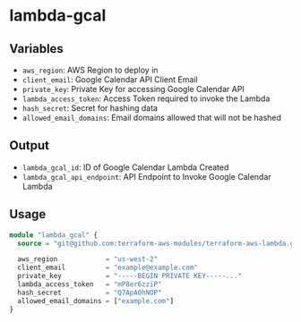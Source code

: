 # lambda-gcal

## Variables
- `aws_region`: AWS Region to deploy in
- `client_email`: Google Calendar API Client Email
- `private_key`: Private Key for accessing Google Calendar API
- `lambda_access_token`: Access Token required to invoke the Lambda
- `hash_secret`: Secret for hashing data
- `allowed_email_domains`: Email domains allowed that will not be hashed

## Output
- `lambda_gcal_id`: ID of Google Calendar Lambda Created
- `lambda_gcal_api_endpoint`: API Endpoint to Invoke Google Calendar Lambda

## Usage
```terraform
module "lambda_gcal" {
  source = "git@github.com:terraform-aws-modules/terraform-aws-lambda.git?ref=(ref)"

  aws_region            = "us-west-2"
  client_email          = "example@example.com"
  private_key           = "-----BEGIN PRIVATE KEY-----..."
  lambda_access_token   = "mP8er6zziP"
  hash_secret           = "Q7ApA0hNOP"
  allowed_email_domains = ["example.com"]
}
```
